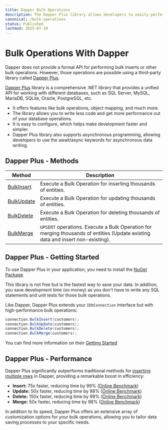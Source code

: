 ```yaml
---
title: Dapper Bulk Operations
description: The Dapper Plus library allows developers to easily perform bulk operations. It helps to optimize performance by reducing the number of database round trips.
canonical: /bulk-operations
status: Published
lastmod: 2025-07-10
---
```


# Bulk Operations With Dapper

Dapper does not provide a formal API for performing bulk inserts or other bulk operations. However, those operations are possible using a third-party library called [Dapper Plus](https://dapper-plus.net/).

[Dapper Plus](https://dapper-plus.net/) library is a comprehensive .NET library that provides a unified API for working with different databases, such as SQL Server, MySQL, MariaDB, SQLite, Oracle, PostgreSQL, etc. 

 - It offers features like bulk operations, object mapping, and much more. 
 - The library allows you to write less code and get more performance out of your database operations. 
 - It is easy to configure, which helps make development faster and simpler. 
 - Dapper Plus library also supports asynchronous programming, allowing developers to use the await/async keywords for asynchronous data writing. 

## Dapper Plus - Methods

| Method | Description |
| ------ | ----------- |
| [BulkInsert](/bulk-operations/bulk-insert)| Execute a Bulk Operation for inserting thousands of entities. |
| [BulkUpdate](/bulk-operations/bulk-update)| Execute a Bulk Operation for updating thousands of entities. |
| [BulkDelete](/bulk-operations/bulk-delete)| Execute a Bulk Operation for deleting thousands of entities. |
| [BulkMerge](/bulk-operations/bulk-merge)	| `UPSERT` operations. Execute a Bulk Operation for merging thousands of entities (Update existing data and insert non-existing). |

## Dapper Plus - Getting Started

To use Dapper Plus in your application, you need to install the [NuGet Package](https://dapper-plus.net/download)

This library is not free but is the fastest way to save your data. In addition, you save development time (so money) as you don't have to write any SQL statements and unit tests for those bulk operations.

Like Dapper, Dapper Plus extends your `IDbConnection` interface but with high-performance bulk operations:

```csharp
connection.BulkInsert(customers);
connection.BulkUpdate(customers);
connection.BulkDelete(customers);
connection.BulkMerge(customers);
```

You can find more information on their [Getting Started](https://dapper-plus.net/getting-started)

## Dapper Plus - Performance

Dapper Plus significantly outperforms traditional methods for [inserting multiple rows](/saving-data/insert#dapper-insert-multiple-rows) in Dapper, providing a remarkable boost in efficiency:

- **Insert:** 75x faster, reducing time by 99% ([Online Benchmark](https://dotnetfiddle.net/zlTePU))
- **Update:** 50x faster, reducing time by 98% ([Online Benchmark](https://dotnetfiddle.net/qnbq6o))
- **Delete:** 150x faster, reducing time by 99% ([Online Benchmark](https://dotnetfiddle.net/18paED))
- **Merge:** 50x faster, reducing time by 98% ([Online Benchmark](https://dotnetfiddle.net/piaZmp))

In addition to its speed, Dapper Plus offers an extensive array of customization options for your bulk operations, allowing you to tailor data saving processes to your specific needs.